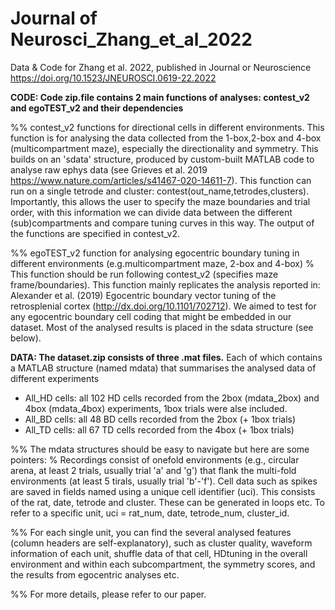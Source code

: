 # Journal of Neurosci_Zhang_et_al_2022
Data &amp; Code for Zhang et al. 2022, published in Journal or Neuroscience https://doi.org/10.1523/JNEUROSCI.0619-22.2022

**CODE: Code zip.file contains 2 main functions of analyses: contest_v2 and egoTEST_v2 and their dependencies**

%% contest_v2  functions for directional cells in different environments. This function is for analysing the data collected from the 1-box,2-box and 4-box (multicompartment maze), especially the directionality and symmetry. This builds on an 'sdata' structure, produced by custom-built MATLAB code to analyse raw ephys data (see Grieves et al. 2019 https://www.nature.com/articles/s41467-020-14611-7). This function can run on a single tetrode and cluster: contest(out_name,tetrodes,clusters). Importantly, this allows the user to specify the maze boundaries and trial order, with this information we can divide data between the different (sub)compartments and compare tuning curves in this way. The output of the functions are specified in contest_v2. 

%% egoTEST_v2  function for analysing egocentric boundary tuning in different environments (e.g.multicompartment maze, 2-box and 4-box)
%     This function should be run following contest_v2 (specifies maze frame/boundaries). This function mainly replicates the analysis reported in: Alexander et al. (2019) Egocentric boundary vector tuning of the retrosplenial cortex (http://dx.doi.org/10.1101/702712). We aimed to test for any egocentric boundary cell coding that might be embedded in our dataset. Most of the analysed results is placed in the sdata structure (see below). 

**DATA: The dataset.zip consists of three .mat files.**
Each of which contains a MATLAB structure (named mdata) that summarises the analysed data of different experiments
- All_HD cells: all 102 HD cells recorded from the 2box (mdata_2box) and 4box (mdata_4box) experiments, 1box trials were alse included.  
- All_BD cells: all 48 BD cells recorded from the 2box (+ 1box trials) 
- All_TD cells: all 67 TD cells recorded from the 4box (+ 1box trials) 

%%     The mdata structures should be easy to navigate but here are some pointers:
%         Recordings consist of onefold environments (e.g., circular arena, at least 2 trials, usually trial 'a' and 'g') that flank the multi-fold environments (at least 5 tirals, usually trial 'b'-'f'). Cell data such as spikes are saved in fields named using a unique cell identifier (uci). This consists of the rat, date, tetrode and cluster. These can be generated in loops etc. To refer to a specific unit, uci = rat_num, date, tetrode_num, cluster_id.  

%%     For each single unit, you can find the several analysed features (column headers are self-explanatory), such as cluster quality, waveform information of each unit, shuffle data of that cell, HDtuning in the overall environment and within each subcompartment, the symmetry scores, and the results from egocentric analyses etc. 

%%  For more details, please refer to our paper. 
